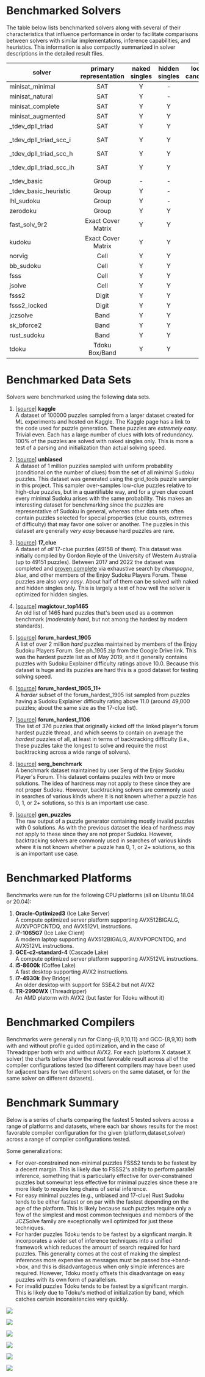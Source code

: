 
# Benchmarked Solvers

The table below lists benchmarked solvers along with several of their characteristics that influence performance
in order to facilitate comparisons between solvers with similar implementations, inference capabilities, and
heuristics. This information is also compactly summarized in solver descriptions in the detailed result files.

| solver                   |primary<br>representation | naked<br>singles | hidden<br>singles | locked<br>cands:row | locked<br>cands:col | extra | heuristics |
|--------------------------|:-------------:|:-------:|:------:|:---------:|:---------:|:------:|:-----------:|
| minisat_minimal          | SAT           |  Y      | -      | -         | -         | CDCL     | Min+         |
| minisat_natural          | SAT           |  Y      | -      | -         | -         | CDCL     | Min+         |
| minisat_complete         | SAT           |  Y      | Y      | -         | -         | CDCL     | Min+         |
| minisat_augmented        | SAT           |  Y      | Y      | Y         | Y         | CDCL     | Min+         |
| _tdev_dpll_triad         | SAT           |  Y      | Y      | Y         | Y         | Triad      | Min        |
| _tdev_dpll_triad_scc_i   | SAT           |  Y      | Y      | Y         | Y         | Triad, SCC | Min+       |
| _tdev_dpll_triad_scc_h   | SAT           |  Y      | Y      | Y         | Y         | Triad      | Min        |
| _tdev_dpll_triad_scc_ih  | SAT           |  Y      | Y      | Y         | Y         | Triad, SCC | Min+       |
| _tdev_basic              | Group         |  -      | -      | -         | -         |          | -            |
| _tdev_basic_heuristic    | Group         |  Y      | -      | -         | -         |          | Min          |
| lhl_sudoku               | Group         |  Y      | -      | -         | -         |          | Min          |
| zerodoku                 | Group         |  Y      | Y      | -         | -         |          | Min          |
| fast_solv_9r2            | Exact Cover Matrix  |  Y| Y      | -         | -         |          | Min          |
| kudoku                   | Exact Cover Matrix  |  Y| Y      | -         | -         |          | Min          |
| norvig                   | Cell          |  Y      | Y      | -         | -         |          | Min          |
| bb_sudoku                | Cell          |  Y      | Y      | Y         | Y         |          | Min          |
| fsss                     | Cell          |  Y      | Y      | Y         | Y         |          | Min          |
| jsolve                   | Cell          |  Y      | Y      | Y         | Y         |          | Min          |
| fsss2                    | Digit         |  Y      | Y      | -         | -         |          | Min          |
| fsss2_locked             | Digit         |  Y      | Y      | Y         | Y         |          | Min          |
| jczsolve                 | Band          |  Y      | Y      | Y         | -         |          | Min          |
| sk_bforce2               | Band          |  Y      | Y      | Y         | Y         |          | Min+         |
| rust_sudoku              | Band          |  Y      | Y      | Y         | -         |          | Min          |
| tdoku                    | Tdoku Box/Band  |  Y    | Y      | Y         | Y         | Triad    | Min+         |


# Benchmarked Data Sets
Solvers were benchmarked using the following data sets.

1. [[source](http://www.kaggle.com/bryanpark/sudoku)] **kaggle** \
A dataset of 100000 puzzles sampled from a larger dataset created for ML experiments and 
hosted on Kaggle. The Kaggle page has a link to the code used for puzzle generation. These
puzzles are *extremely easy*. Trivial even. Each has a large number of clues with lots of
redundancy. 100% of the puzzles are solved with naked singles only. This is  more a test
of a parsing and initialization than actual solving speed.

1. [[source](https://github.com/t-dillon/tdoku/blob/master/src/grid_tools.cc)] **unbiased** \
A dataset of 1 million puzzles sampled with uniform probability (conditional on the number of
clues) from the set of all minimal Sudoku puzzles. This dataset was generated using the grid_tools
puzzle sampler in this project. This sampler over-samples low-clue puzzles relative to high-clue
puzzles, but in a quantifiable way, and for a given clue count every minimal Sudoku arises with
the same probability. This makes an interesting dataset for benchmarking since the puzzles are
representative of Sudoku in general, whereas other data sets often contain puzzles selected for
special properties (clue counts, extremes of difficulty) that may favor one solver or another.
The puzzles in this dataset are generally *very easy* because hard puzzles are rare.

1. [[source](https://web.archive.org/web/20131019184812if_/http://school.maths.uwa.edu.au/~gordon/sudokumin.php)] **17_clue** \
A dataset of *all* 17-clue puzzles (49158 of them). This dataset was initially compiled by Gordon Royle of
the University of Western Australia (up to 49151 puzzles). Between 2017 and 2022 the dataset was completed 
and [proven complete](http://forum.enjoysudoku.com/scan-solution-grids-for-17-clues-as-of-blue-t34012-165.html#p323538) 
via exhaustive search by *champagne*, *blue*, and other members of the Enjoy Sudoku Players Forum.
These puzzles are also *very easy*. About half of them can be solved with naked and hidden singles only. This is largely a test of
how well the solver is optimized for hidden singles.
 
1. [[source](http://magictour.free.fr/sudoku.htm)] **magictour_top1465** \
An old list of 1465 hard puzzles that's been used as a common benchmark (*moderately hard*, but not among 
the hardest by modern standards).

1. [[source](http://forum.enjoysudoku.com/the-hardest-sudokus-new-thread-t6539-600.html#p277835)] **forum_hardest_1905** \
A list of over 2 million *hard* puzzles maintained by members of the Enjoy Sudoku Players Forum.
See ph_1905.zip from the Google Drive link. This was the hardest puzzle list as of May 2019, and
it generally contains puzzles with Sudoku Explainer difficulty ratings above 10.0. Because this
dataset is huge and its puzzles are hard this is a good dataset for testing solving speed. 

1. [[source](http://forum.enjoysudoku.com/the-hardest-sudokus-new-thread-t6539-600.html#p277835)] **forum_hardest_1905_11+** \
A *harder* subset of the forum_hardest_1905 list sampled from puzzles having a Sudoku Explainer difficulty rating 
above 11.0 (around 49,000 puzzles; about the same size as the 17-clue list).

1. [[source](http://forum.enjoysudoku.com/the-hardest-sudokus-new-thread-t6539.html#p65791)] **forum_hardest_1106** \
The list of 376 puzzles that originally kicked off the linked player's forum hardest puzzle thread, 
and which seems to contain on average the *hardest* puzzles of all, at least in terms of backtracking
difficulty (i.e., these puzzles take the longest to solve and require the most backtracking across
a wide range of solvers).

1. [[source](http://sites.google.com/site/sergsudoku/benchmark.zip)] **serg_benchmark** \
A benchmark dataset maintained by user Serg of the Enjoy Sudoku Player's Forum. This dataset 
contains puzzles with two or more solutions. The idea of hardness may not apply to these since
they are not proper Sudoku. However, backtracking solvers are commonly used in searches of various
kinds where it is not known whether a puzzle has 0, 1, or 2+ solutions, so this is an important
use case.

1. [[source](http://www.enjoysudoku.com/gen_puzzles.zip)] **gen_puzzles** \
The raw output of a puzzle generator containing mostly invalid puzzles with 0 solutions. As
with the previous dataset the idea of hardness may not apply to these since they are not proper
Sudoku. However, backtracking solvers are commonly used in searches of various kinds where it is 
not known whether a puzzle has 0, 1, or 2+ solutions, so this is an important use case.

# Benchmarked Platforms

Benchmarks were run for the following CPU platforms (all on Ubuntu 18.04 or 20.04):
1. **Oracle-Optimized3** (Ice Lake Server)\
A compute optimized server platform supporting AVX512BIGALG, AVXVPOPCNTDQ, and AVX512VL instructions.
1. **i7-1065G7** (Ice Lake Client)\
A modern laptop supporting AVX512BIGALG, AVXVPOPCNTDQ, and AVX512VL instructions.
1. **GCE-c2-standard-4** (Cascade Lake)\
A compute optimized server platform supporting AVX512VL instructions.
1. **i5-8600k** (Coffee Lake)\
A fast desktop supporting AVX2 instructions.
1. **i7-4930k** (Ivy Bridge)\
An older desktop with support for SSE4.2 but not AVX2
1. **TR-2990WX** (Threadripper)\
An AMD platorm with AVX2 (but faster for Tdoku without it)

# Benchmarked Compilers
Benchmarks were generally run for Clang-{8,9,10,11} and GCC-{8,9,10} both with and without profile guided optimization, 
and in the case of Threadripper both with and without AVX2. For each (platform X dataset X solver) the charts below show 
the most favorable result across all of the compiler configurations tested (so different compilers may have been used 
for adjacent bars for two different solvers on the same dataset, or for the same solver on different datasets).

# Benchmark Summary

Below is a series of charts comparing the fastest 5 tested solvers across a range of platforms and datasets, where each bar
shows results for the most favorable compiler configuration for the given (platform,dataset,solver) across a range
of compiler configurations tested.

Some generalizations:
* For over-constrained non-minimal puzzles FSSS2 tends to be fastest by a decent margin. This is likely due to FSSS2's
  ability to perform parallel inference, something that is particularly effective for over-constrained puzzles but
  somewhat less effective for minimal puzzles since these are more likely to require long chains of serial inference.
* For easy minimal puzzles (e.g., unbiased and 17-clue) Rust Sudoku tends to be either fastest or on par with the fastest 
  depending on the age of the platform. This is likely because such puzzles require only a few of the simplest and most
  common techniques and members of the JCZSolve family are exceptionally well optimized for just these techniques.
* For harder puzzles Tdoku tends to be fastest by a signficant margin. It incorporates a wider set of inference
  techniques into a unified framework which reduces the amount of search required for hard puzzles. This generality
  comes at the cost of making the simplest inferences more expensive as messages must be passed box->band->box, and this
  is disadvantageous when only simple inferences are required. However, Tdoku mostly offsets this disadvantage on easy
  puzzles with its own form of parallelism.
* For invalid puzzles Tdoku tends to be fastest by a significant margin. This is likely due to Tdoku's method of
  initialization by band, which catches certain inconsistencies very quickly.

![](https://docs.google.com/spreadsheets/d/e/2PACX-1vRrWT05pUsB0LRS8ZR-j7WNvoUIpX6TDHBGeWhJnd7bRedgNn-a60TLVIRYO9A51yUZuXo-ugWx-ibK/pubchart?oid=584139883&format=image)

![](https://docs.google.com/spreadsheets/d/e/2PACX-1vRrWT05pUsB0LRS8ZR-j7WNvoUIpX6TDHBGeWhJnd7bRedgNn-a60TLVIRYO9A51yUZuXo-ugWx-ibK/pubchart?oid=1741583019&format=image)

![](https://docs.google.com/spreadsheets/d/e/2PACX-1vRrWT05pUsB0LRS8ZR-j7WNvoUIpX6TDHBGeWhJnd7bRedgNn-a60TLVIRYO9A51yUZuXo-ugWx-ibK/pubchart?oid=1180131374&format=image)

![](https://docs.google.com/spreadsheets/d/e/2PACX-1vRrWT05pUsB0LRS8ZR-j7WNvoUIpX6TDHBGeWhJnd7bRedgNn-a60TLVIRYO9A51yUZuXo-ugWx-ibK/pubchart?oid=2129238453&format=image)

![](https://docs.google.com/spreadsheets/d/e/2PACX-1vRrWT05pUsB0LRS8ZR-j7WNvoUIpX6TDHBGeWhJnd7bRedgNn-a60TLVIRYO9A51yUZuXo-ugWx-ibK/pubchart?oid=754000374&format=image)

![](https://docs.google.com/spreadsheets/d/e/2PACX-1vRrWT05pUsB0LRS8ZR-j7WNvoUIpX6TDHBGeWhJnd7bRedgNn-a60TLVIRYO9A51yUZuXo-ugWx-ibK/pubchart?oid=2018421902&format=image)
